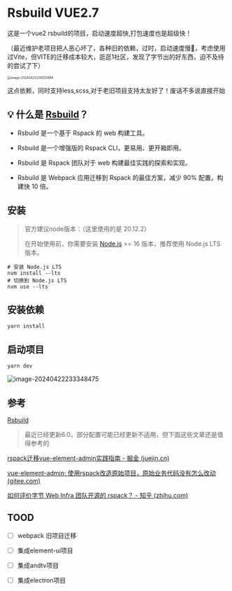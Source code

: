 

# Rsbuild VUE2.7

这是一个vue2 rsbuild的项目，启动速度超快,打包速度也是超级快！

（最近维护老项目把人恶心坏了，各种旧的依赖，过时，启动速度慢🤣，考虑使用过Vite，但VITE的迁移成本较大，逛逛1社区，发现了字节出的好东西，迫不及待的尝试了下）

<img src="https://gitee.com/ponyjie/mySou/raw/master/2024/04/upgit_20240422_1713800534.png" alt="image-20240422234205884" style="zoom:50%;" />



这点依赖，同时支持less,scss,对于老旧项目支持太友好了！废话不多说直接开始

## 💡 什么是 [Rsbuild](https://rsbuild.dev/zh/guide/start/index)？

- Rsbuild 是一个基于 Rspack 的 web 构建工具。

- Rsbuild 是一个增强版的 Rspack CLI，更易用、更开箱即用。

- Rsbuild 是 Rspack 团队对于 web 构建最佳实践的探索和实现。

- Rsbuild 是 Webpack 应用迁移到 Rspack 的最佳方案，减少 90% 配置，构建快 10 倍。

  

  

## 安装



> 官方建议node版本：（这里使用的是 20.12.2）
>
> 在开始使用前，你需要安装 [Node.js](https://nodejs.org/) >= 16 版本，推荐使用 Node.js LTS 版本。



```
# 安装 Node.js LTS
nvm install --lts
# 切换到 Node.js LTS
nvm use --lts
```

## 安装依赖

```
yarn install 

```

## 启动项目

```
yarn dev
```



![image-20240422233348475](C:/Users/Administrator/AppData/Roaming/Typora/typora-user-images/image-20240422233348475.png)

## 参考

[Rsbuild](https://rsbuild.dev/zh/)

> 最近已经更新6.0，部分配置可能已经更新不适用，但下面这些文章还是值得参考的

[rspack迁移vue-element-admin实践指南 - 掘金 (juejin.cn)](https://juejin.cn/post/7328213780310196264#heading-7)

[vue-element-admin: 使用rspack改造原始项目，原始业务代码没有怎么改动 (gitee.com)](https://gitee.com/luoriwusheng/vue-element-admin)

[如何评价字节 Web Infra 团队开源的 rspack？ - 知乎 (zhihu.com)](https://www.zhihu.com/question/588449030/answer/3390521545)



## TOOD

- [ ] webpack 旧项目迁移

- [ ] 集成element-ui项目
- [ ] 集成andtv项目
- [ ] 集成electron项目